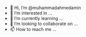 - 👋 Hi, I’m @muhammadahmedamin
- 👀 I’m interested in ...
- 🌱 I’m currently learning ...
- 💞️ I’m looking to collaborate on ...
- 📫 How to reach me ...

<!---
muhammadahmedamin/muhammadahmedamin is a ✨ special ✨ repository because its `README.md` (this file) appears on your GitHub profile.
You can click the Preview link to take a look at your changes.
--->
